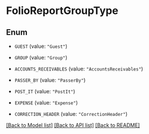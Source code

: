 # FolioReportGroupType

## Enum


* `GUEST` (value: `"Guest"`)

* `GROUP` (value: `"Group"`)

* `ACCOUNTS_RECEIVABLES` (value: `"AccountsReceivables"`)

* `PASSER_BY` (value: `"PasserBy"`)

* `POST_IT` (value: `"PostIt"`)

* `EXPENSE` (value: `"Expense"`)

* `CORRECTION_HEADER` (value: `"CorrectionHeader"`)


[[Back to Model list]](../README.md#documentation-for-models) [[Back to API list]](../README.md#documentation-for-api-endpoints) [[Back to README]](../README.md)



